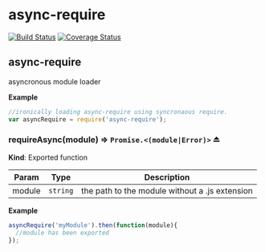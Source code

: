 # async-require
[![Build Status](https://travis-ci.org/Jhorlin/async-require.svg?branch=master)](https://travis-ci.org/Jhorlin/async-require)
[![Coverage Status](https://coveralls.io/repos/Jhorlin/async-require/badge.svg)](https://coveralls.io/r/Jhorlin/async-require)
    <a name="module_async-require"></a>
## async-require
asyncronous module loader

**Example**  
```js//ironically loading async-require using syncronaous require.var asyncRequire = require('async-require');```
<a name="exp_module_async-require--requireAsync"></a>
### requireAsync(module) ⇒ <code>Promise.&lt;(module\|Error)&gt;</code> ⏏
**Kind**: Exported function  

| Param | Type | Description |
| --- | --- | --- |
| module | <code>string</code> | the path to the module without a .js extension |

**Example**  
```jsasyncRequire('myModule').then(function(module){  //module has been exported});```
